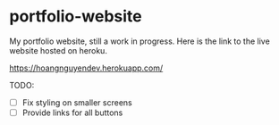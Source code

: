 # portfolio-website

My portfolio website, still a work in progress. Here is the link to the live website hosted on heroku. 

https://hoangnguyendev.herokuapp.com/

TODO:

- [ ] Fix styling on smaller screens
- [ ] Provide links for all buttons

